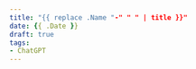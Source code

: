 ```yaml
---
title: "{{ replace .Name "-" " " | title }}"
date: {{ .Date }}
draft: true
tags:
- ChatGPT
---
```


